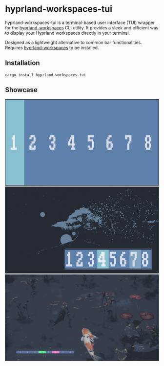 # hyprland-workspaces-tui
hyprland-workspaces-tui is a terminal-based user interface (TUI) wrapper for the [hyprland-workspaces](https://github.com/FieldofClay/hyprland-workspaces) CLI utility. It provides a sleek and efficient way to display your Hyprland workspaces directly in your terminal.

Designed as a lightweight alternative to common bar functionalities.
Requires [hyprland-workspaces](https://github.com/FieldofClay/hyprland-workspaces) to be installed.

## Installation 

```
cargo install hyprland-workspaces-tui
```

## Showcase
![](images/1.png)
![](images/2.png)
![](images/3.png)


